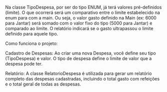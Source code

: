 Na classe TipoDespesa, por ser do tipo ENUM, já terá valores pré-definidos (limite). O que ocorrerá será um comparativo entre o limite estabelecido na enum para com a main. 
Ou seja, o valor gasto definido na Main (ex: 6000 para Jantar) será somado com o valor fixo do tipo (5000 para Jantar) e comparado ao limite. O relatório indicará se o gasto ultrapassou o limite definido para aquele tipo.

Como funciona o projeto:

Cadastro de Despesas: Ao criar uma nova Despesa, você define seu tipo (TipoDespesa) e valor. O tipo de despesa define o limite de valor que a despesa pode ter.

Relatório: A classe RelatorioDespesa é utilizada para gerar um relatório completo das despesas cadastradas, incluindo o total gasto com refeições e o total geral de todas as despesas.
